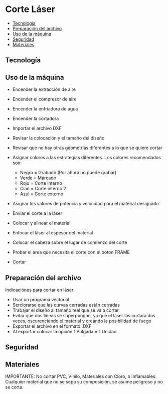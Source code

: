 # Corte Láser

*   [Tecnología](#tec)
*   [Preparación del archivo](#archivo)
*   [Uso de la máquina](#maquina)
*   [Seguridad](#seguridad)
*   [Materiales](#materiales)

<h2 id="tec">Tecnología</h2>

<h2 id="maquina">Uso de la máquina</h2>



- Encender la extracción de aire
- Encender el compresor de aire
- Encender la enfriadora de agua
- Encender la cortadora

- Importar el archivo DXF
- Revisar la colocación y el tamaño del diseño
- Revisar que no hay otras geometrías diferentes a lo que se quiere cortar
- Asignar colores a las estrategías diferentes. Los colores recomendados son:
	- Negro = Grabado (Por ahora no puede grabar) 
	- Verde = Marcado
	- Rojo = Corte interno
	- Cian = Corte interno 2
	- Azul = Corte externo
- Asignar los valores de potencia y velocidad para el material designado
- Enviar el corte a la láser

- Colocar y alinear el material
- Enfocar el láser al espesor del material
- Colocar el cabeza sobre el lugar de comienzo del corte
- Probar el area que necesita el corte con el boton FRAME
- Cortar



<h2 id="archivo">Preparación del archivo</h2>

Indicaciónes para cortar en láser

- Usar un programa vectorial
- Serciorarse que las curvas cerradas están cerradas
- Trabajar el diseño al tamaño real que se va a cortar
- Evitar que dos lineas se superpongan, ya que el láser las cortara dos veces, oscurenciendo el material y creando la posibilidad de fuego
- Exportar el archivo en el formato .DXF
- Al exportar colocar la opción 1 Pulgada = 1 Unidad

<h2 id="seguridad">Seguridad</h2>

<h2 id="normas">Materiales</h2>

IMPORTANTE: No cortar PVC, Vinilo, Materiales con Cloro, o inflamables.
Cualquier material que no se sepa su composición, se asume peligroso y no se corta.









